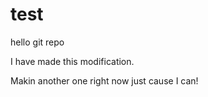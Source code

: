 test
====

hello git repo

I have made this modification.

Makin another one right now just cause I can!
